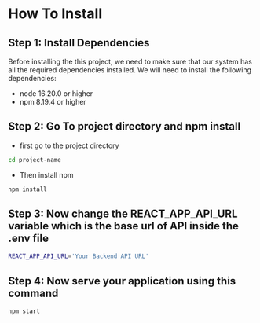 # How To Install

## Step 1: Install Dependencies

Before installing the this project, we need to make sure that our system has all the required dependencies installed. We will need to install the following dependencies:

-   node 16.20.0 or higher
-   npm 8.19.4 or higher


## Step 2: Go To project directory and npm install

- first go to the project directory

```bash
cd project-name
```

- Then install npm

```bash
npm install
```
## Step 3: Now change the REACT_APP_API_URL variable which is the base url of API inside the .env file

```bash
REACT_APP_API_URL='Your Backend API URL'
```

## Step 4: Now serve your application using this command

```bash
npm start
```
